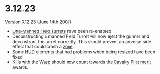 # 3.12.23

Version 3.12.23 (June 14th 2007)

- [One-Manned Field Turrets](../weapons/One-Manned_Field_Turret.md) have been
  re-enabled
- Deconstructing a manned Field Turret will now eject the gunner and deconstruct
  the turret correctly. This should prevent an adverse side effect that could
  crash a [zone](../terminology/Zone.md).
- Some [HUD](../terminology/Heads-up_Display.md) elements that had problems when being
  resized have been fixed.
- Kills with the [Wasp](../vehicles/Wasp.md) should now count towards the
  [Cavalry Pilot](../merits/Cavalry_Pilot.md)
  [merit](../merits/index.md) awards.
